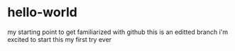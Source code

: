 # hello-world
my starting point to get familiarized with github
this is an editted branch
i'm excited to start this 
my first try ever 
